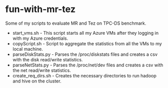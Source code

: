 # fun-with-mr-tez
Some of my scripts to evaluate MR and Tez on TPC-DS benchmark.

* start_vms.sh - This script starts all my Azure VMs after they logging in with my Azure credentials.
* copyScript.sh - Script to aggregate the statistics from all the VMs to my local machine.
* parseDiskStats.py - Parses the /proc/diskstats files and creates a csv with the disk read/write statistics.
* parseNetStats.py - Parses the /proc/net/dev files and creates a csv with the net read/write statistics.
* create_req_dirs.sh - Creates the necessary directories to run hadoop and hive on the cluster.
